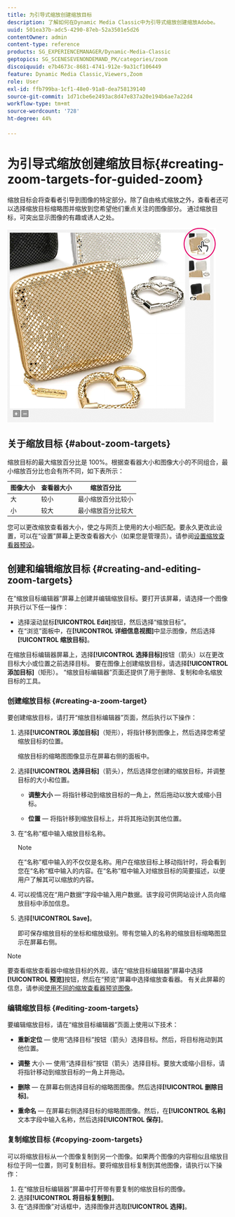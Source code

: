 ```yaml
---
title: 为引导式缩放创建缩放目标
description: 了解如何在Dynamic Media Classic中为引导式缩放创建缩放Adobe。
uuid: 501ea37b-adc5-4290-87eb-52a3501e5d26
contentOwner: admin
content-type: reference
products: SG_EXPERIENCEMANAGER/Dynamic-Media-Classic
geptopics: SG_SCENESEVENONDEMAND_PK/categories/zoom
discoiquuid: e7b4673c-8681-4741-912e-9a31cf106449
feature: Dynamic Media Classic,Viewers,Zoom
role: User
exl-id: ffb799ba-1cf1-48e0-91a8-dea758139140
source-git-commit: 1d71cbe6e2493ac8d47e837a20e194b6ae7a22d4
workflow-type: tm+mt
source-wordcount: '728'
ht-degree: 44%

---
```


# 为引导式缩放创建缩放目标{#creating-zoom-targets-for-guided-zoom}

缩放目标会将查看者引导到图像的特定部分。除了自由格式缩放之外，查看者还可以选择缩放目标缩略图并缩放到您希望他们重点关注的图像部分。 通过缩放目标，可突出显示图像的有趣或诱人之处。

![为引导式缩放创建缩放目标](/help/assets/zo_guided_zoom.png)

## 关于缩放目标 {#about-zoom-targets}

缩放目标的最大缩放百分比是 100%。根据查看器大小和图像大小的不同组合，最小缩放百分比也会有所不同，如下表所示：

| 图像大小 | 查看器大小 | 缩放百分比 |
| --- | --- | --- |
| 大 | 较小 | 最小缩放百分比较小 |
| 小 | 较大 | 最小缩放百分比较大 |

您可以更改缩放查看器大小，使之与网页上使用的大小相匹配。要永久更改此设置，可以在“设置”屏幕上更改查看器大小（如果您是管理员）。请参阅[设置缩放查看器预设](setting-zoom-viewer-presets.md#setting_up_zoom_viewer_presets)。

## 创建和编辑缩放目标 {#creating-and-editing-zoom-targets}

在“缩放目标编辑器”屏幕上创建并编辑缩放目标。要打开该屏幕，请选择一个图像并执行以下任一操作：

* 选择滚动鼠标&#x200B;**[!UICONTROL Edit]**&#x200B;按钮，然后选择“缩放目标”。
* 在“浏览”面板中，在&#x200B;**[!UICONTROL 详细信息视图]**&#x200B;中显示图像，然后选择&#x200B;**[!UICONTROL 缩放目标]**。

在缩放目标编辑器屏幕上，选择&#x200B;**[!UICONTROL 选择目标]**&#x200B;按钮（箭头）以在更改目标大小或位置之前选择目标。 要在图像上创建缩放目标，请选择&#x200B;**[!UICONTROL 添加目标]**（矩形）。 “缩放目标编辑器”页面还提供了用于删除、复制和命名缩放目标的工具。

### 创建缩放目标 {#creating-a-zoom-target}

要创建缩放目标，请打开“缩放目标编辑器”页面，然后执行以下操作：

1. 选择&#x200B;**[!UICONTROL 添加目标]**（矩形），将指针移到图像上，然后选择您希望缩放目标的位置。

   缩放目标的缩略图图像显示在屏幕右侧的面板中。

1. 选择&#x200B;**[!UICONTROL 选择目标]**（箭头），然后选择您创建的缩放目标，并调整目标的大小和位置。

   * **调整大小**  — 将指针移动到缩放目标的一角上，然后拖动以放大或缩小目标。

   * **位置**  — 将指针移到缩放目标上，并将其拖动到其他位置。

1. 在“名称”框中输入缩放目标名称。

   >[!NOTE]
   >
   >在“名称”框中输入的不仅仅是名称。用户在缩放目标上移动指针时，将会看到您在“名称”框中输入的内容。在“名称”框中输入对缩放目标的简要描述，以便用户了解其可以缩放的内容。

1. 可以视情况在“用户数据”字段中输入用户数据。该字段可供网站设计人员向缩放目标中添加信息。
1. 选择&#x200B;**[!UICONTROL Save]**。

   即可保存缩放目标的坐标和缩放级别。带有您输入的名称的缩放目标缩略图显示在屏幕右侧。

>[!NOTE]
>
>要查看缩放查看器中缩放目标的外观，请在“缩放目标编辑器”屏幕中选择&#x200B;**[!UICONTROL 预览]**&#x200B;按钮，然后在“预览”屏幕中选择缩放查看器。 有关此屏幕的信息，请参阅[使用不同的缩放查看器预览图像](previewing-image-assets-different-zoom.md#previewing_image_assets_with_different_zoom_viewers)。

### 编辑缩放目标 {#editing-zoom-targets}

要编辑缩放目标，请在“缩放目标编辑器”页面上使用以下技术：

* **重新定位**  — 使用“选择目标”按钮（箭头）选择目标。然后，将目标拖动到其他位置。

* **调整** 大小 — 使用“选择目标”按钮（箭头）选择目标。要放大或缩小目标，请将指针移动到缩放目标的一角上并拖动。

* **删除**  — 在屏幕右侧选择目标的缩略图图像。然后选择&#x200B;**[!UICONTROL 删除目标]**。

* **重命名**  — 在屏幕右侧选择目标的缩略图图像。然后，在&#x200B;**[!UICONTROL 名称]**&#x200B;文本字段中输入名称，然后选择&#x200B;**[!UICONTROL 保存]**。

### 复制缩放目标 {#copying-zoom-targets}

可以将缩放目标从一个图像复制到另一个图像。如果两个图像的内容相似且缩放目标位于同一位置，则可复制目标。要将缩放目标复制到其他图像，请执行以下操作：

1. 在“缩放目标编辑器”屏幕中打开带有要复制的缩放目标的图像。
1. 选择&#x200B;**[!UICONTROL 将目标复制到]**。
1. 在“选择图像”对话框中，选择图像并选取&#x200B;**[!UICONTROL 选择]**。
